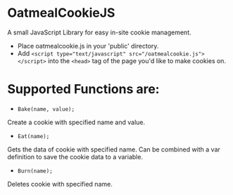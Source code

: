 # OatmealCookieJS
A small JavaScript Library for easy in-site cookie management.
- Place oatmealcookie.js in your 'public' directory.
- Add `<script type="text/javascript" src="/oatmealcookie.js"></script>` into the `<head>` tag of the page you'd like to make cookies on.

# Supported Functions are:

- `Bake(name, value);`

Create a cookie with specified name and value.

- `Eat(name);`

Gets the data of cookie with specified name. Can be combined with a var definition to save the cookie data to a variable.

- `Burn(name);`
 
Deletes cookie with specified name.
